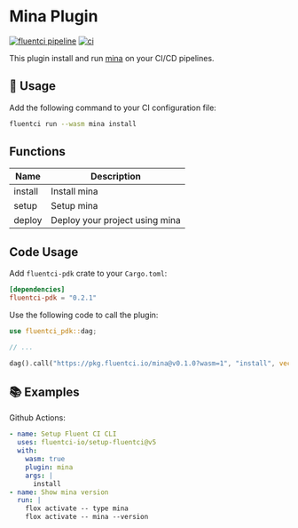 # Mina Plugin

[![fluentci pipeline](https://shield.fluentci.io/x/mina)](https://pkg.fluentci.io/mina)
[![ci](https://github.com/fluentci-io/mina-plugin/actions/workflows/ci.yml/badge.svg)](https://github.com/fluentci-io/mina-plugin/actions/workflows/ci.yml)

This plugin install and run [mina](https://github.com/mina-deploy/mina) on your CI/CD pipelines.

## 🚀 Usage

Add the following command to your CI configuration file:

```bash
fluentci run --wasm mina install
```

## Functions

| Name      | Description                               |
| --------- | ----------------------------------------- |
| install   | Install mina                              |
| setup     | Setup mina                                |
| deploy    | Deploy your project using mina            |

## Code Usage

Add `fluentci-pdk` crate to your `Cargo.toml`:

```toml
[dependencies]
fluentci-pdk = "0.2.1"
```

Use the following code to call the plugin:

```rust
use fluentci_pdk::dag;

// ...

dag().call("https://pkg.fluentci.io/mina@v0.1.0?wasm=1", "install", vec![])?;
```

## 📚 Examples

Github Actions:

```yaml
- name: Setup Fluent CI CLI
  uses: fluentci-io/setup-fluentci@v5
  with:
    wasm: true
    plugin: mina
    args: |
      install
- name: Show mina version
  run: |
    flox activate -- type mina
    flox activate -- mina --version
```
